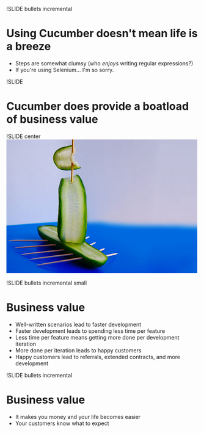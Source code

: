 !SLIDE bullets incremental
# Using Cucumber doesn't mean life is a breeze
* Steps are somewhat clumsy (who _enjoys_ writing regular expressions?)
* If you're using Selenium... I'm so sorry.

!SLIDE
# Cucumber does provide a boatload of business value

!SLIDE center
![Cucumber boat](cucumber_boat.jpg)

!SLIDE bullets incremental small
# Business value
* Well-written scenarios lead to faster development
* Faster development leads to spending less time per feature
* Less time per feature means getting more done per development iteration
* More done per iteration leads to happy customers
* Happy customers lead to referrals, extended contracts, and more development

!SLIDE bullets incremental
# Business value
* It makes you money and your life becomes easier
* Your customers know what to expect
